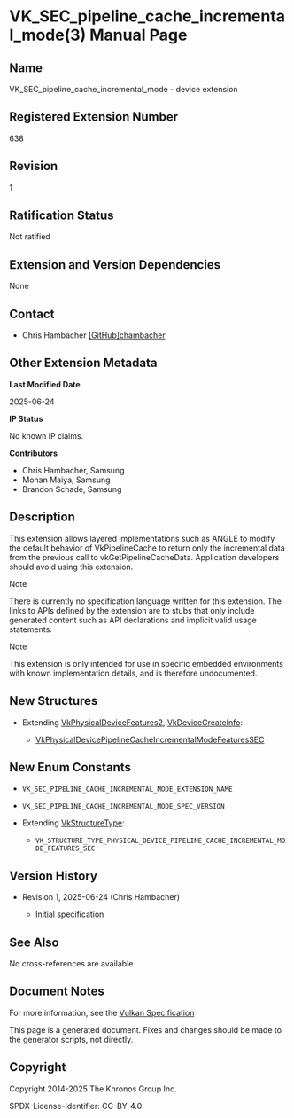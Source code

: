 # VK\_SEC\_pipeline\_cache\_incremental\_mode(3) Manual Page

## Name

VK\_SEC\_pipeline\_cache\_incremental\_mode - device extension



## [](#_registered_extension_number)Registered Extension Number

638

## [](#_revision)Revision

1

## [](#_ratification_status)Ratification Status

Not ratified

## [](#_extension_and_version_dependencies)Extension and Version Dependencies

None

## [](#_contact)Contact

- Chris Hambacher [\[GitHub\]chambacher](https://github.com/KhronosGroup/Vulkan-Docs/issues/new?body=%5BVK_SEC_pipeline_cache_incremental_mode%5D%20%40chambacher%0A%2AHere%20describe%20the%20issue%20or%20question%20you%20have%20about%20the%20VK_SEC_pipeline_cache_incremental_mode%20extension%2A)

## [](#_other_extension_metadata)Other Extension Metadata

**Last Modified Date**

2025-06-24

**IP Status**

No known IP claims.

**Contributors**

- Chris Hambacher, Samsung
- Mohan Maiya, Samsung
- Brandon Schade, Samsung

## [](#_description)Description

This extension allows layered implementations such as ANGLE to modify the default behavior of VkPipelineCache to return only the incremental data from the previous call to vkGetPipelineCacheData. Application developers should avoid using this extension.

Note

There is currently no specification language written for this extension. The links to APIs defined by the extension are to stubs that only include generated content such as API declarations and implicit valid usage statements.

Note

This extension is only intended for use in specific embedded environments with known implementation details, and is therefore undocumented.

## [](#_new_structures)New Structures

- Extending [VkPhysicalDeviceFeatures2](https://registry.khronos.org/vulkan/specs/latest/man/html/VkPhysicalDeviceFeatures2.html), [VkDeviceCreateInfo](https://registry.khronos.org/vulkan/specs/latest/man/html/VkDeviceCreateInfo.html):
  
  - [VkPhysicalDevicePipelineCacheIncrementalModeFeaturesSEC](https://registry.khronos.org/vulkan/specs/latest/man/html/VkPhysicalDevicePipelineCacheIncrementalModeFeaturesSEC.html)

## [](#_new_enum_constants)New Enum Constants

- `VK_SEC_PIPELINE_CACHE_INCREMENTAL_MODE_EXTENSION_NAME`
- `VK_SEC_PIPELINE_CACHE_INCREMENTAL_MODE_SPEC_VERSION`
- Extending [VkStructureType](https://registry.khronos.org/vulkan/specs/latest/man/html/VkStructureType.html):
  
  - `VK_STRUCTURE_TYPE_PHYSICAL_DEVICE_PIPELINE_CACHE_INCREMENTAL_MODE_FEATURES_SEC`

## [](#_version_history)Version History

- Revision 1, 2025-06-24 (Chris Hambacher)
  
  - Initial specification

## [](#_see_also)See Also

No cross-references are available

## [](#_document_notes)Document Notes

For more information, see the [Vulkan Specification](https://registry.khronos.org/vulkan/specs/latest/html/vkspec.html#VK_SEC_pipeline_cache_incremental_mode)

This page is a generated document. Fixes and changes should be made to the generator scripts, not directly.

## [](#_copyright)Copyright

Copyright 2014-2025 The Khronos Group Inc.

SPDX-License-Identifier: CC-BY-4.0